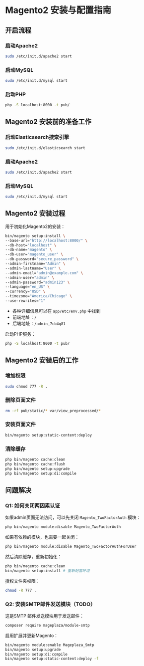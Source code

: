 
# Magento2 安装与配置指南

## 开启流程

### 启动Apache2
```bash
sudo /etc/init.d/apache2 start
```

### 启动MySQL
```bash
sudo /etc/init.d/mysql start
```

### 启动PHP
```bash
php -S localhost:8000 -t pub/
```

## Magento2 安装前的准备工作

### 启动Elasticsearch搜索引擎
```bash
sudo /etc/init.d/elasticsearch start
```

### 启动Apache2
```bash
sudo /etc/init.d/apache2 start
```

### 启动MySQL
```bash
sudo /etc/init.d/mysql start
```

## Magento2 安装过程

用于初始化Magento2的安装：

```bash
bin/magento setup:install \
--base-url="http://localhost:8000/" \
--db-host="localhost" \
--db-name="magento" \
--db-user="magento_user" \
--db-password="secure_password" \
--admin-firstname="Admin" \
--admin-lastname="User" \
--admin-email="admin@example.com" \
--admin-user="admin" \
--admin-password="admin123" \
--language="en_US" \
--currency="USD" \
--timezone="America/Chicago" \
--use-rewrites="1"
```

- 各种详细信息可以在 `app/etc/env.php` 中找到
- 前端地址：`/`
- 后端地址：`/admin_7cb4q81`

启动PHP服务：
```bash
php -S localhost:8000 -t pub/
```

## Magento2 安装后的工作

### 增加权限
```bash
sudo chmod 777 -R .
```

### 删除页面文件
```bash
rm -rf pub/static/* var/view_preprocessed/*
```

### 安装页面文件
```bash
bin/magento setup:static-content:deploy
```

### 清除缓存
```bash
php bin/magento cache:clean
php bin/magento cache:flush
php bin/magento setup:upgrade
php bin/magento setup:di:compile
```

## 问题解决

### Q1: 如何关闭两因素认证

如果admin页面无法访问，可以先关闭 `Magento_TwoFactorAuth` 模块：

```bash
php bin/magento module:disable Magento_TwoFactorAuth
```

如果有依赖的模块，也需要一起关闭：

```bash
php bin/magento module:disable Magento_TwoFactorAuthForUser
```

然后清除缓存，重新初始化：

```bash
php bin/magento cache:clean
bin/magento setup:install # 重新配置环境
```

授权文件夹权限：

```bash
chmod -R 777 .
```

### Q2: 安装SMTP邮件发送模块（TODO）

这是SMTP 邮件发送模块用于发送邮件：

```bash
composer require mageplaza/module-smtp
```

启用扩展并更新Magento：

```bash
bin/magento module:enable Mageplaza_Smtp
bin/magento setup:upgrade
bin/magento setup:di:compile
bin/magento setup:static-content:deploy -f
```
